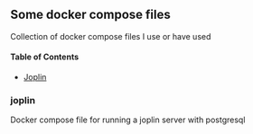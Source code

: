 ## Some docker compose files
Collection of docker compose files I use or have used

#### Table of Contents

* [Joplin](###joplin)

### joplin
Docker compose file for running a joplin server with postgresql
